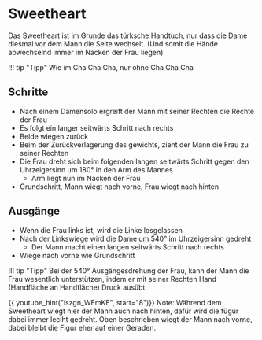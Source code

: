 
# Sweetheart

Das Sweetheart ist im Grunde das türksche Handtuch, nur dass die Dame diesmal vor dem Mann die Seite wechselt. (Und somit die Hände abwechselnd immer im Nacken der Frau liegen)

!!! tip "Tipp"
    Wie im Cha Cha Cha, nur ohne Cha Cha Cha

## Schritte

-   Nach einem Damensolo ergreift der Mann mit seiner Rechten die Rechte der Frau
-   Es folgt ein langer seitwärts Schritt nach rechts
-   Beide wiegen zurück
-   Beim der Zurückverlagerung des gewichts, zieht der Mann die Frau zu seiner Rechten
-   Die Frau dreht sich beim folgenden langen seitwärts Schritt gegen den Uhrzeigersinn um 180° in den Arm des Mannes
    -   Arm liegt nun im Nacken der Frau
-   Grundschritt, Mann wiegt nach vorne, Frau wiegt nach hinten

## Ausgänge

-   Wenn die Frau links ist, wird die Linke losgelassen
-   Nach der Linkswiege wird die Dame um 540° im Uhrzeigersinn gedreht
    -   Der Mann macht einen langen seitwärts Schritt nach rechts
-   Wiege nach vorne wie Grundschritt

!!! tip "Tipp"
    Bei der 540° Ausgängesdrehung der Frau, kann der Mann die Frau wesentlich unterstützen, indem er mit seiner Rechten Hand (Handfläche an Handfläche) Druck ausübt

{{ youtube_hint("iszgn_WEmKE", start="8")}}
    Note: Während dem Sweetheart wiegt hier der Mann auch nach hinten, dafür wird die fügur dabei immer leciht gedreht. Oben beschrieben wiegt der Mann nach vorne, dabei bleibt die Figur eher auf einer Geraden.
